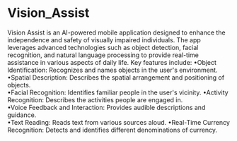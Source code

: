 # Vision_Assist
Vision Assist is an AI-powered mobile application designed to enhance the independence and safety of visually impaired individuals. The app leverages advanced technologies such as object detection, facial recognition, and natural language processing to provide real-time assistance in various aspects of daily life. Key features include: 
•Object Identification: Recognizes and names objects in the user's environment.  
•Spatial Description: Describes the spatial arrangement and positioning of objects.  
•Facial Recognition: Identifies familiar people in the user's vicinity. 
•Activity Recognition: Describes the activities people are engaged in.  
•Voice Feedback and Interaction: Provides audible descriptions and guidance.  
•Text Reading: Reads text from various sources aloud. 
•Real-Time Currency Recognition: Detects and identifies different denominations of currency. 
